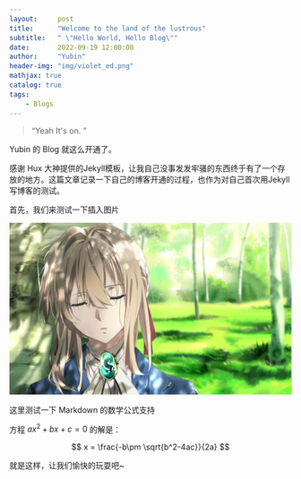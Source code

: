 ```yaml
---
layout:     post
title:      "Welcome to the land of the lustrous"
subtitle:   " \"Hello World, Hello Blog\""
date:       2022-09-19 12:00:00
author:     "Yubin"
header-img: "img/violet_ed.png"
mathjax: true
catalog: true
tags:
    - Blogs
---
```


> “Yeah It's on. ”


Yubin 的 Blog 就这么开通了。

感谢 Hux 大神提供的Jekyll模板，让我自己没事发发牢骚的东西终于有了一个存放的地方。这篇文章记录一下自己的博客开通的过程，也作为对自己首次用Jekyll写博客的测试。

首先，我们来测试一下插入图片

![Violet](/img/violet_ed.png)

这里测试一下 Markdown 的数学公式支持

方程 $ax^2 + bx+c=0$ 的解是：

$$
x = \frac{-b\pm \sqrt{b^2-4ac}}{2a}
$$

就是这样，让我们愉快的玩耍吧~
